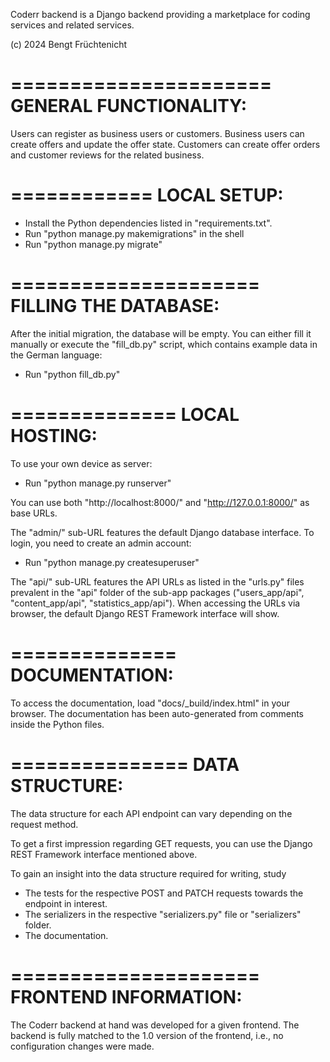 Coderr backend is a Django backend providing a marketplace for coding services and related services.

(c) 2024 Bengt Früchtenicht

======================
GENERAL FUNCTIONALITY:
======================

Users can register as business users or customers.
Business users can create offers and update the offer state.
Customers can create offer orders and customer reviews for the related business.

============
LOCAL SETUP:
============

- Install the Python dependencies listed in "requirements.txt".
- Run "python manage.py makemigrations" in the shell
- Run "python manage.py migrate"

=====================
FILLING THE DATABASE:
=====================

After the initial migration, the database will be empty. You can either fill it manually
or execute the "fill_db.py" script, which contains example data in the German language:
- Run "python fill_db.py"

==============
LOCAL HOSTING:
==============

To use your own device as server:
- Run "python manage.py runserver"

You can use both "http://localhost:8000/" and "http://127.0.0.1:8000/" as base URLs.

The "admin/" sub-URL features the default Django database interface. To login, you need
to create an admin account:
- Run "python manage.py createsuperuser"

The "api/" sub-URL features the API URLs as listed in the "urls.py" files prevalent in the
"api" folder of the sub-app packages ("users_app/api", "content_app/api", "statistics_app/api").
When accessing the URLs via browser, the default Django REST Framework interface will show.

==============
DOCUMENTATION:
==============

To access the documentation, load "docs/_build/index.html" in your browser.
The documentation has been auto-generated from comments inside the Python files.

===============
DATA STRUCTURE:
===============

The data structure for each API endpoint can vary depending on the request method.

To get a first impression regarding GET requests, you can use the Django REST Framework interface
mentioned above.

To gain an insight into the data structure required for writing, study
- The tests for the respective POST and PATCH requests towards the endpoint in interest.
- The serializers in the respective "serializers.py" file or "serializers" folder.
- The documentation.

=====================
FRONTEND INFORMATION:
=====================

The Coderr backend at hand was developed for a given frontend. The backend is fully matched to
the 1.0 version of the frontend, i.e., no configuration changes were made.